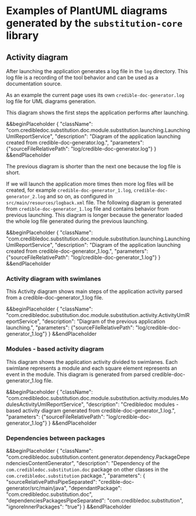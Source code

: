 # Examples of PlantUML diagrams generated by the `substitution-core` library

## Activity diagram
After launching the application generates a log file in the `log` directory.
This log file is a recording of the tool behavior and can be used as a documentation source.

As an example the current page uses its own `credible-doc-generator.log` log
file for UML diagrams generation.

This diagram shows the first steps the application performs after launching.

&&beginPlaceholder {
    "className": "com.credibledoc.substitution.doc.module.substitution.launching.LaunchingUmlReportService",
    "description": "Diagram of the application launching created from credible-doc-generator.log.",
    "parameters": {"sourceFileRelativePath": "log/credible-doc-generator.log"}
} &&endPlaceholder

The previous diagram is shorter than the next one because the log file is short.

If we will launch the application more times then more log files will be created,
for example `credible-doc-generator_1.log`, `credible-doc-generator_2.log` and so on, as
configured in `src/main/resources/logback.xml` file. The following diagram is
generated from `credible-doc-generator_1.log` file and contains behavior from previous
launching. This diagram is longer because the generator loaded the whole
log file generated during the previous launching.

&&beginPlaceholder {
    "className": "com.credibledoc.substitution.doc.module.substitution.launching.LaunchingUmlReportService",
    "description": "Diagram of the application launching created from credible-doc-generator_1.log.",
    "parameters": {"sourceFileRelativePath": "log/credible-doc-generator_1.log"}
} &&endPlaceholder

### Activity diagram with swimlanes
This Activity diagram shows main steps of the application activity parsed from a
credible-doc-generator_1.log file. 

&&beginPlaceholder {
    "className": "com.credibledoc.substitution.doc.module.substitution.activity.ActivityUmlReportService",
    "description": "Diagram of the previous application launching.",
    "parameters": {"sourceFileRelativePath": "log/credible-doc-generator_1.log"}
} &&endPlaceholder

### Modules - based activity diagram
This diagram shows the application activity divided to swimlanes. Each swimlane
represents a module and each square element represents an event in the module.
This diagram is generated from parsed credible-doc-generator_1.log file.

&&beginPlaceholder {
    "className": "com.credibledoc.substitution.doc.module.substitution.activity.modules.ModulesActivityUmlReportService",
    "description": "Credibledoc modules - based activity diagram generated from credible-doc-generator_1.log.",
    "parameters": {"sourceFileRelativePath": "log/credible-doc-generator_1.log"}
} &&endPlaceholder

### Dependencies between packages
&&beginPlaceholder {
    "className": "com.credibledoc.substitution.content.generator.dependency.PackageDependenciesContentGenerator",
    "description": "Dependency of the `com.credibledoc.substitution.doc` package on other classes in the `com.credibledoc.substitution` package.",
    "parameters": {
        "sourceRelativePathsPipeSeparated": "credible-doc-generator/src/main/java",
        "dependantPackage": "com.credibledoc.substitution.doc",
        "dependenciesPackagesPipeSeparated": "com.credibledoc.substitution",
        "ignoreInnerPackages": "true"}
} &&endPlaceholder
